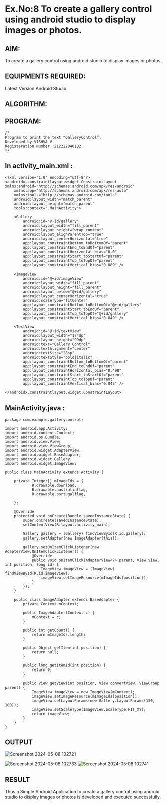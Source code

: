 # Ex.No:8 To create a gallery control using android studio to display images or photos.


## AIM:

To create a gallery control using android studio to display images or photos.

## EQUIPMENTS REQUIRED:

Latest Version Android Studio

## ALGORITHM:



## PROGRAM:
```
/*
Program to print the text “GalleryControl”.
Developed by:VISHVA V
Registeration Number :212222040182
*/
```
## In activity_main.xml :
```
<?xml version="1.0" encoding="utf-8"?>
<androidx.constraintlayout.widget.ConstraintLayout xmlns:android="http://schemas.android.com/apk/res/android"
    xmlns:app="http://schemas.android.com/apk/res-auto"
    xmlns:tools="http://schemas.android.com/tools"
    android:layout_width="match_parent"
    android:layout_height="match_parent"
    tools:context=".MainActivity">

    <Gallery
        android:id="@+id/gallery"
        android:layout_width="fill_parent"
        android:layout_height="wrap_content"
        android:layout_alignParentTop="true"
        android:layout_centerHorizontal="true"
        app:layout_constraintBottom_toBottomOf="parent"
        app:layout_constraintEnd_toEndOf="parent"
        app:layout_constraintHorizontal_bias="0.0"
        app:layout_constraintStart_toStartOf="parent"
        app:layout_constraintTop_toTopOf="parent"
        app:layout_constraintVertical_bias="0.889" />

    <ImageView
        android:id="@+id/imageView"
        android:layout_width="fill_parent"
        android:layout_height="fill_parent"
        android:layout_below="@+id/gallery"
        android:layout_centerHorizontal="true"
        android:scaleType="fitCenter"
        app:layout_constraintBottom_toBottomOf="@+id/gallery"
        app:layout_constraintStart_toEndOf="parent"
        app:layout_constraintTop_toTopOf="@+id/gallery"
        app:layout_constraintVertical_bias="0.849" />

    <TextView
        android:id="@+id/textView"
        android:layout_width="174dp"
        android:layout_height="99dp"
        android:text="Gallery Control"
        android:textAlignment="center"
        android:textSize="28sp"
        android:textStyle="bold|italic"
        app:layout_constraintBottom_toBottomOf="parent"
        app:layout_constraintEnd_toEndOf="parent"
        app:layout_constraintHorizontal_bias="0.498"
        app:layout_constraintStart_toStartOf="parent"
        app:layout_constraintTop_toTopOf="parent"
        app:layout_constraintVertical_bias="0.045" />

</androidx.constraintlayout.widget.ConstraintLayout>
```
## MainActivity.java :
```
package com.example.gallerycontrol;

import android.app.Activity;
import android.content.Context;
import android.os.Bundle;
import android.view.View;
import android.view.ViewGroup;
import android.widget.AdapterView;
import android.widget.BaseAdapter;
import android.widget.Gallery;
import android.widget.ImageView;

public class MainActivity extends Activity {

    private Integer[] mImageIds = {
            R.drawable.download,
            R.drawable.australiaflag,
            R.drawable.portugalflag,

    };

    @Override
    protected void onCreate(Bundle savedInstanceState) {
        super.onCreate(savedInstanceState);
        setContentView(R.layout.activity_main);

        Gallery gallery = (Gallery) findViewById(R.id.gallery);
        gallery.setAdapter(new ImageAdapter(this));

        gallery.setOnItemClickListener(new AdapterView.OnItemClickListener() {
            @Override
            public void onItemClick(AdapterView<?> parent, View view, int position, long id) {
                ImageView imageView = (ImageView) findViewById(R.id.imageView);
                imageView.setImageResource(mImageIds[position]);
            }
        });
    }

    public class ImageAdapter extends BaseAdapter {
        private Context mContext;

        public ImageAdapter(Context c) {
            mContext = c;
        }

        public int getCount() {
            return mImageIds.length;
        }

        public Object getItem(int position) {
            return null;
        }

        public long getItemId(int position) {
            return 0;
        }

        public View getView(int position, View convertView, ViewGroup parent) {
            ImageView imageView = new ImageView(mContext);
            imageView.setImageResource(mImageIds[position]);
            imageView.setLayoutParams(new Gallery.LayoutParams(150, 100));
            imageView.setScaleType(ImageView.ScaleType.FIT_XY);
            return imageView;
        }
    }
}
```


## OUTPUT
![Screenshot 2024-05-08 102721](https://github.com/VISHVA12300/gallerycontrol/assets/119404426/63326eb3-c716-44ab-9dd4-d4784f7131fe)

![Screenshot 2024-05-08 102733](https://github.com/VISHVA12300/gallerycontrol/assets/119404426/72a330c5-10d1-4ecd-8b9e-fae4a62550a8)
![Screenshot 2024-05-08 102741](https://github.com/VISHVA12300/gallerycontrol/assets/119404426/d9f56622-1632-4317-9edc-ed8e4ccb1c35)

## RESULT
Thus a Simple Android Application to create a gallery control using android studio to display images or photos is developed and executed successfully.

